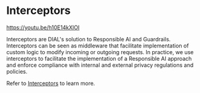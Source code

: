 # Interceptors

https://youtu.be/h10E14kXlOI

Interceptors are DIAL's solution to Responsible AI and Guardrails. Interceptors can be seen as middleware that facilitate implementation of custom logic to modify incoming or outgoing requests. In practice, we use interceptors to facilitate the implementation of a Responsible AI approach and enforce compliance with internal and external privacy regulations and policies.

Refer to [Interceptors](../../tutorials/interceptors) to learn more.
